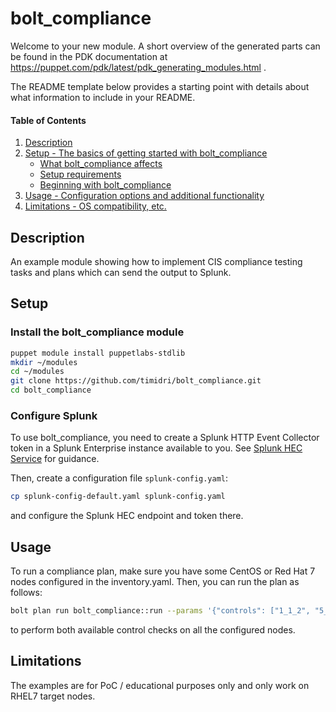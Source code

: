 # bolt_compliance

Welcome to your new module. A short overview of the generated parts can be found in the PDK documentation at https://puppet.com/pdk/latest/pdk_generating_modules.html .

The README template below provides a starting point with details about what information to include in your README.

#### Table of Contents

1. [Description](#description)
2. [Setup - The basics of getting started with bolt_compliance](#setup)
   - [What bolt_compliance affects](#what-bolt_compliance-affects)
   - [Setup requirements](#setup-requirements)
   - [Beginning with bolt_compliance](#beginning-with-bolt_compliance)
3. [Usage - Configuration options and additional functionality](#usage)
4. [Limitations - OS compatibility, etc.](#limitations)

## Description

An example module showing how to implement CIS compliance testing tasks and plans which can send the output to Splunk.

## Setup

### Install the bolt_compliance module

```bash
puppet module install puppetlabs-stdlib
mkdir ~/modules
cd ~/modules
git clone https://github.com/timidri/bolt_compliance.git
cd bolt_compliance
```

### Configure Splunk

To use bolt_compliance, you need to create a Splunk HTTP Event Collector token in a Splunk Enterprise instance available to you. See [Splunk HEC Service](https://docs.splunk.com/Documentation/Splunk/latest/Data/UsetheHTTPEventCollector) for guidance.

Then, create a configuration file `splunk-config.yaml`:

```bash
cp splunk-config-default.yaml splunk-config.yaml
```

and configure the Splunk HEC endpoint and token there.

## Usage

To run a compliance plan, make sure you have some CentOS or Red Hat 7 nodes configured in the inventory.yaml. Then, you can run the plan as follows:

```bash
bolt plan run bolt_compliance::run --params '{"controls": ["1_1_2", "5_1_1"]}' -n all
```

to perform both available control checks on all the configured nodes.

## Limitations

The examples are for PoC / educational purposes only and only work on RHEL7 target nodes.
